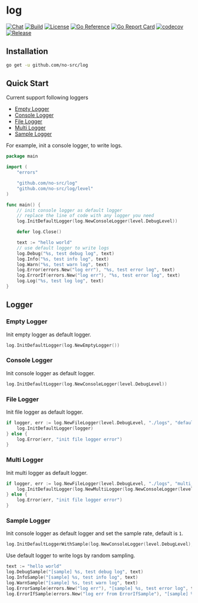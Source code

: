 # log

[![Chat](https://img.shields.io/discord/936876326722363472)](https://discord.gg/n47twC6Kcb)
[![Build](https://img.shields.io/github/workflow/status/no-src/log/Go)](https://github.com/no-src/log/actions)
[![License](https://img.shields.io/github/license/no-src/log)](https://github.com/no-src/log/blob/main/LICENSE)
[![Go Reference](https://pkg.go.dev/badge/github.com/no-src/log.svg)](https://pkg.go.dev/github.com/no-src/log)
[![Go Report Card](https://goreportcard.com/badge/github.com/no-src/log)](https://goreportcard.com/report/github.com/no-src/log)
[![codecov](https://codecov.io/gh/no-src/log/branch/main/graph/badge.svg?token=8Q20UR86EW)](https://codecov.io/gh/no-src/log)
[![Release](https://img.shields.io/github/v/release/no-src/log)](https://github.com/no-src/log/releases)

## Installation

```bash
go get -u github.com/no-src/log
```

## Quick Start

Current support following loggers

- [Empty Logger](#empty-logger)
- [Console Logger](#console-logger)
- [File Logger](#file-logger)
- [Multi Logger](#multi-logger)
- [Sample Logger](#sample-logger)

For example, init a console logger, to write logs.

```go
package main

import (
	"errors"

	"github.com/no-src/log"
	"github.com/no-src/log/level"
)

func main() {
	// init console logger as default logger
	// replace the line of code with any logger you need
	log.InitDefaultLogger(log.NewConsoleLogger(level.DebugLevel))

	defer log.Close()

	text := "hello world"
	// use default logger to write logs
	log.Debug("%s, test debug log", text)
	log.Info("%s, test info log", text)
	log.Warn("%s, test warn log", text)
	log.Error(errors.New("log err"), "%s, test error log", text)
	log.ErrorIf(errors.New("log err"), "%s, test error log", text)
	log.Log("%s, test log log", text)
}
```

## Logger

### Empty Logger

Init empty logger as default logger.

```go
log.InitDefaultLogger(log.NewEmptyLogger())
```

### Console Logger

Init console logger as default logger.

```go
log.InitDefaultLogger(log.NewConsoleLogger(level.DebugLevel))
```

### File Logger

Init file logger as default logger.

```go
if logger, err := log.NewFileLogger(level.DebugLevel, "./logs", "default_"); err == nil {
    log.InitDefaultLogger(logger)
} else {
    log.Error(err, "init file logger error")
}
```

### Multi Logger

Init multi logger as default logger.

```go
if logger, err := log.NewFileLogger(level.DebugLevel, "./logs", "multi_"); err == nil {
    log.InitDefaultLogger(log.NewMultiLogger(log.NewConsoleLogger(level.DebugLevel), logger))
} else {
    log.Error(err, "init file logger error")
}
```

### Sample Logger

Init console logger as default logger and set the sample rate, default is `1`.

```go
log.InitDefaultLoggerWithSample(log.NewConsoleLogger(level.DebugLevel), 0.6)
```

Use default logger to write logs by random sampling.

```go
text := "hello world"
log.DebugSample("[sample] %s, test debug log", text)
log.InfoSample("[sample] %s, test info log", text)
log.WarnSample("[sample] %s, test warn log", text)
log.ErrorSample(errors.New("log err"), "[sample] %s, test error log", text)
log.ErrorIfSample(errors.New("log err from ErrorIfSample"), "[sample] %s, test error log", text)
```